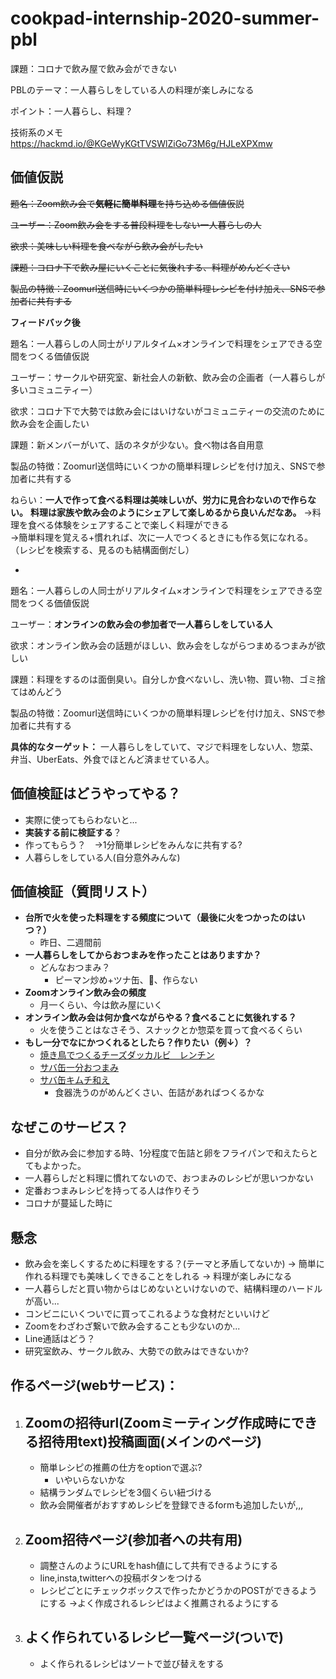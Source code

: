 # cookpad-internship-2020-summer-pbl
課題：コロナで飲み屋で飲み会ができない

PBLのテーマ：一人暮らしをしている人の料理が楽しみになる

ポイント：一人暮らし、料理？

技術系のメモ
https://hackmd.io/@KGeWyKGtTVSWlZiGo73M6g/HJLeXPXmw


## 価値仮説

~~題名：Zoom飲み会で**気軽に簡単料理**を持ち込める価値仮説~~

~~ユーザー：Zoom飲み会をする普段料理をしない一人暮らしの人~~

~~欲求：美味しい料理を食べながら飲み会がしたい~~

~~課題：コロナ下で飲み屋にいくことに気後れする、料理がめんどくさい~~

~~製品の特徴：Zoomurl送信時にいくつかの簡単料理レシピを付け加え、SNSで参加者に共有する~~

**フィードバック後**

題名：一人暮らしの人同士がリアルタイム×オンラインで料理をシェアできる空間をつくる価値仮説

ユーザー：サークルや研究室、新社会人の新歓、飲み会の企画者（一人暮らしが多いコミュニティー）

欲求：コロナ下で大勢では飲み会にはいけないがコミュニティーの交流のために飲み会を企画したい

課題：新メンバーがいて、話のネタが少ない。食べ物は各自用意

製品の特徴：Zoomurl送信時にいくつかの簡単料理レシピを付け加え、SNSで参加者に共有する

ねらい：**一人で作って食べる料理は美味しいが、労力に見合わないので作らない。**
**料理は家族や飲み会のようにシェアして楽しめるから良いんだなあ。**
->料理を食べる体験をシェアすることで楽しく料理ができる  
->簡単料理を覚える+慣れれば、次に一人でつくるときにも作る気になれる。（レシピを検索する、見るのも結構面倒だし）

-

題名：一人暮らしの人同士がリアルタイム×オンラインで料理をシェアできる空間をつくる価値仮説

ユーザー：**オンラインの飲み会の参加者で一人暮らしをしている人**

欲求：オンライン飲み会の話題がほしい、飲み会をしながらつまめるつまみが欲しい

課題：料理をするのは面倒臭い。自分しか食べないし、洗い物、買い物、ゴミ捨てはめんどう

製品の特徴：Zoomurl送信時にいくつかの簡単料理レシピを付け加え、SNSで参加者に共有する

**具体的なターゲット：**
一人暮らしをしていて、マジで料理をしない人、惣菜、弁当、UberEats、外食でほとんど済ませている人。

## 価値検証はどうやってやる？
- 実際に使ってもらわないと...
- **実装する前に検証する**？
- 作ってもらう？　->1分簡単レシピをみんなに共有する?
- 人暮らしをしている人(自分意外みんな)


## 価値検証（質問リスト）
- **台所で火を使った料理をする頻度について（最後に火をつかったのはいつ？）**
    - 昨日、二週間前
- **一人暮らしをしてからおつまみを作ったことはありますか？**
    - どんなおつまみ？
        - ピーマン炒め+ツナ缶、🍟、作らない
- **Zoomオンライン飲み会の頻度**
    - 月一くらい、今は飲み屋にいく
- **オンライン飲み会は何か食べながらやる？食べることに気後れする？**
    - 火を使うことはなさそう、スナックとか惣菜を買って食べるくらい
- **もし一分でなにかつくれるとしたら？作りたい（例↓）？**
    - [焼き鳥でつくるチーズダッカルビ　レンチン](https://entabe.jp/26419/yakitori-can-cheese-dak-galbi-easy-recipe)
    - [サバ缶一分おつまみ](https://cookpad.com/recipe/5465688)
    - [サバ缶キムチ和え](http://ainoouchigohan.blog.jp/archives/1065020112.html)
        - 食器洗うのがめんどくさい、缶詰があればつくるかな



## なぜこのサービス？
- 自分が飲み会に参加する時、1分程度で缶詰と卵をフライパンで和えたらとてもよかった。
- 一人暮らしだと料理に慣れてないので、おつまみのレシピが思いつかない
- 定番おつまみレシピを持ってる人は作りそう
- コロナが蔓延した時に

## 懸念
- 飲み会を楽しくするために料理をする？(テーマと矛盾してないか)
-> 簡単に作れる料理でも美味しくできることをしれる
-> 料理が楽しみになる
- 一人暮らしだと買い物からはじめないといけないので、結構料理のハードルが高い...
- コンビニにいくついでに買ってこれるような食材だといいけど
- Zoomをわざわざ繋いで飲み会することも少ないのか...
- Line通話はどう？
- 研究室飲み、サークル飲み、大勢での飲みはできないか?

## 作るページ(webサービス)：
1. Zoomの招待url(Zoomミーティング作成時にできる招待用text)投稿画面(メインのページ) 
    -
    - 簡単レシピの推薦の仕方をoptionで選ぶ?
        - いやいらないかな
    - 結構ランダムでレシピを3個くらい紐づける
    - 飲み会開催者がおすすめレシピを登録できるformも追加したいが,,,
        
2. Zoom招待ページ(参加者への共有用)
    -
    - 調整さんのようにURLをhash値にして共有できるようにする
    - line,insta,twitterへの投稿ボタンをつける
    - レシピごとにチェックボックスで作ったかどうかのPOSTができるようにする
    ->よく作成されるレシピはよく推薦されるようにする
    
    
3. よく作られているレシピ一覧ページ(ついで)
    - 
    - よく作られるレシピはソートで並び替えをする